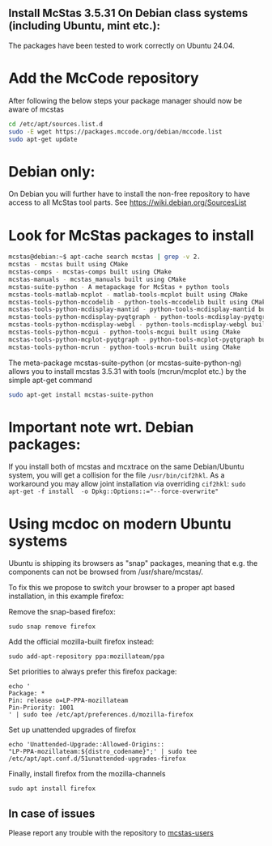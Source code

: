 ## Install McStas 3.5.31 On Debian class systems (including Ubuntu, mint etc.):
The packages have been tested to work correctly on Ubuntu 24.04.

# Add the McCode repository
After following the below steps your package manager should now be aware of mcstas
```bash
cd /etc/apt/sources.list.d
sudo -E wget https://packages.mccode.org/debian/mccode.list
sudo apt-get update
```

# Debian only:
On Debian you will further have to install the non-free repository to have access to all McStas tool parts. See https://wiki.debian.org/SourcesList

# Look for McStas packages to install
```bash
mcstas@debian:~$ apt-cache search mcstas | grep -v 2.
mcstas - mcstas built using CMake
mcstas-comps - mcstas-comps built using CMake
mcstas-manuals - mcstas_manuals built using CMake
mcstas-suite-python - A metapackage for McStas + python tools
mcstas-tools-matlab-mcplot - matlab-tools-mcplot built using CMake
mcstas-tools-python-mccodelib - python-tools-mccodelib built using CMake
mcstas-tools-python-mcdisplay-mantid - python-tools-mcdisplay-mantid built using CMake
mcstas-tools-python-mcdisplay-pyqtgraph - python-tools-mcdisplay-pyqtgraph built using CMake
mcstas-tools-python-mcdisplay-webgl - python-tools-mcdisplay-webgl built using CMake
mcstas-tools-python-mcgui - python-tools-mcgui built using CMake
mcstas-tools-python-mcplot-pyqtgraph - python-tools-mcplot-pyqtgraph built using CMake
mcstas-tools-python-mcrun - python-tools-mcrun built using CMake
```
The meta-package mcstas-suite-python (or mcstas-suite-python-ng)
allows you to install mcstas 3.5.31 with tools (mcrun/mcplot etc.) by
the simple apt-get command
```bash
sudo apt-get install mcstas-suite-python
```

# Important note wrt. Debian packages:
If you install both of mcstas and mcxtrace on the same Debian/Ubuntu system, you will get a collision for the file `/usr/bin/cif2hkl`. As a workaround you may allow joint installation via overriding `cif2hkl`:
  `sudo apt-get -f install  -o Dpkg::Options::="--force-overwrite"`

# Using mcdoc on modern Ubuntu systems
Ubuntu is shipping its browsers as "snap" packages, meaning that
e.g. the components can not be browsed from /usr/share/mcstas/.

To fix this we propose to switch your browser to a proper apt based
installation, in this example firefox:

Remove the snap-based firefox:
```
sudo snap remove firefox
```
Add the official mozilla-built firefox instead:
```
sudo add-apt-repository ppa:mozillateam/ppa
```
Set priorities to always prefer this firefox package:
```
echo '
Package: *
Pin: release o=LP-PPA-mozillateam
Pin-Priority: 1001
' | sudo tee /etc/apt/preferences.d/mozilla-firefox
```
Set up unattended upgrades of firefox
```
echo 'Unattended-Upgrade::Allowed-Origins::
"LP-PPA-mozillateam:${distro_codename}";' | sudo tee
/etc/apt/apt.conf.d/51unattended-upgrades-firefox
```
Finally, install firefox from the mozilla-channels
```
sudo apt install firefox
```

## In case of issues
Please report any trouble with the repository to [mcstas-users](mailto:mcstas-users@mcstas.org)


